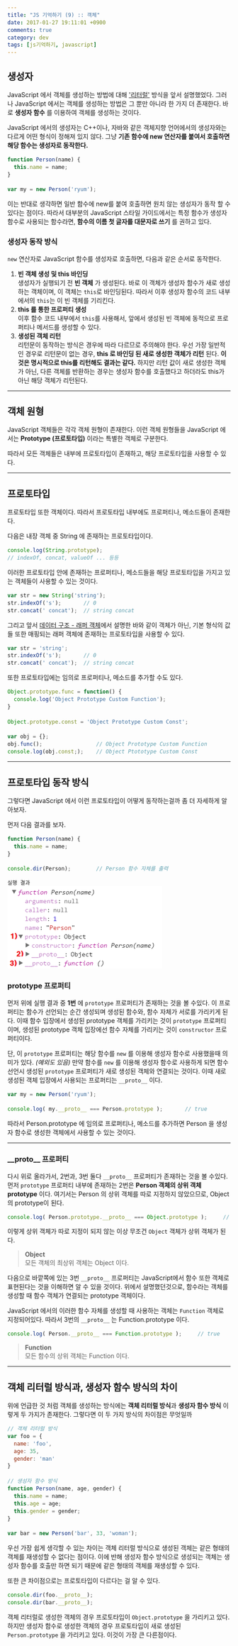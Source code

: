 ```yaml
---
title: "JS 기억하기 (9) :: 객체"
date: 2017-01-27 19:11:01 +0900
comments: true
category: dev
tags: [js기억하기, javascript]
---
```


## 생성자
JavaScript 에서 객체를 생성하는 방법에 대해 ['리터럴'](/dev/post/4#object) 방식을 앞서 설명했었다.
그러나 JavaScript 에서는 객체를 생성하는 방법은 그 뿐만 아니라 한 가지 더 존재한다.
바로 **생성자 함수** 를 이용하여 객체를 생성하는 것이다.

JavaScript 에서의 생성자는 C++이나, 자바와 같은 객체지향 언어에서의 생성자와는 다르게 어떤 형식이 정해져 있지 않다.
그냥 **기존 함수에 new 연산자를 붙여서 호출하면 해당 함수는 생성자로 동작한다.**

```js
function Person(name) {
  this.name = name;
}

var my = new Person('ryum');
```

이는 반대로 생각하면 일반 함수에 new를 붙여 호출하면 원치 않는 생성자가 동작 할 수 있다는 점이다.
따라서 대부분의 JavaScript 스타일 가이드에서는 특정 함수가 생성자 함수로 사용되는 함수라면,
**함수의 이름 첫 글자를 대문자로 쓰기** 를 권하고 있다.

### 생성자 동작 방식
`new` 연산자로 JavaScript 함수를 생성자로 호출하면, 다음과 같은 순서로 동작한다.

1. **빈 객체 생성 및 this 바인딩**  
생성자가 실행되기 전 **빈 객체** 가 생성된다. 바로 이 객체가 생성자 함수가 새로 생성하는 객체이며,
이 객체는 `this`로 바인딩된다. 따라서 이후 생성자 함수의 코드 내부에서의 `this`는 이 빈 객체를 기리킨다.
2. **this 를 통한 프로퍼티 생성**  
이후 함수 코드 내부에서 `this`를 사용해서, 앞에서 생성된 빈 객체에 동적으로 프로퍼티나 메서드를 생성할 수 있다.
3. **생성된 객체 리턴**  
리턴문이 동작하는 방식은 경우에 따라 다르므로 주의해야 한다.
우선 가장 일반적인 경우로 리턴문이 없는 경우, **this 로 바인딩 된 새로 생성한 객체가 리턴** 된다.
**이것은 명시적으로 this를 리턴해도 결과는 같다.**
하지만 리턴 값이 새로 생성한 객체가 아닌, 다른 객체를 반환하는 경우는
생성자 함수를 호출했다고 하더라도 this가 아닌 해당 객체가 리턴된다.

---

## 객체 원형
JavaScript 객체들은 각각 객체 원형이 존재한다.
이런 객체 원형들을 JavaScript 에서는 **Prototype (프로토타입)** 이라는 특별한 객체로 구분한다.

따라서 모든 객체들은 내부에 프로토타입이 존재하고,
해당 프로토타입을 사용할 수 있다.

---

## 프로토타입
프로토타입 또한 객체이다.
따라서 프로토타입 내부에도 프로퍼티나, 메소드들이 존재한다.

다음은 내장 객체 중 String 에 존재하는 프로토타입이다.
```js
console.log(String.prototype);
// indexOf, concat, valueOf ... 등등
```

이러한 프로토타입 안에 존재하는 프로퍼티나, 메소드들을
해당 프로토타입을 가지고 있는 객체들이 사용할 수 있는 것이다.

```js
var str = new String('string');
str.indexOf('s');		// 0
str.concat(' concat');	// string concat
```

그리고 앞서 [데이터 구조 - 래퍼 객체](/dev/post/4#래퍼-객체-wrapper-object)에서 설명한 바와 같이
객체가 아닌, 기본 형식의 값들 또한 매핑되는 래퍼 객체에 존재하는 프로토타입을 사용할 수 있다.

```js
var str = 'string';
str.indexOf('s');		// 0
str.concat(' concat');	// string concat
```

또한 프로토타입에는 임의로 프로퍼티나, 메소드를 추가할 수도 있다.

```js
Object.prototype.func = function() {
  console.log('Object Prototype Custom Function');
}

Object.prototype.const = 'Object Prototype Custom Const';

var obj = {};
obj.func();					// Object Prototype Custom Function
console.log(obj.const;);	// Object Ptototype Custom Const
```

---

## 프로토타입 동작 방식
그렇다면 JavaScript 에서 이런 프로토타입이 어떻게 동작하는걸까
좀 더 자세하게 알아보자.

먼저 다음 결과를 보자.

```js
function Person(name) {
  this.name = name;
}

console.dir(Person);		// Person 함수 자체를 출력
```

`실행 결과`  
![object-img01](/images/posts/object-img01.png)

### prototype 프로퍼티
먼저 위에 실행 결과 중 **1번** 에 `prototype` 프로퍼티가 존재하는 것을 볼 수있다.
이 프로퍼티는 함수가 선언되는 순간 생성되며
생성된 함수와, 함수 자체가 서로를 가리키게 된다.
이때 함수 입장에서 생성된 prototype 객체를 가리키는 것이 `prototype` 프로퍼티이며,
생성된 prototype 객체 입장에선 함수 자체를 가리키는 것이 `constructor` 프로퍼티이다.

단, 이 `prototype` 프로퍼티는 해당 함수를 `new` 를 이용해 생성자 함수로 사용했을때 의미가 있다. *(예외도 있음)*
만약 함수를 `new` 를 이용해 생성자 함수로 사용하게 되면
함수 선언시 생성된 `prototype` 프로퍼티가 새로 생성된 객체와 연결되는 것이다.
이때 새로 생성된 객체 입장에서 사용되는 프로퍼티는 `__proto__` 이다.

```js
var my = new Person('ryum');

console.log( my.__proto__ === Person.prototype );		// true
```

따라서 Person.prototype 에 임의로 프로퍼티나, 메소드를 추가하면
Person 을 생성자 함수로 생성한 객체에서 사용할 수 있는 것이다.

---

### \_\_proto\__ 프로퍼티
다시 위로 올라가서, 2번과, 3번 둘다 `__proto__` 프로퍼티가 존재하는 것을 볼 수있다.
먼저 `prototype` 프로퍼티 내부에 존재하는 2번은 **Person 객체의 상위 객체 prototype** 이다.
여기서는 Person 의 상위 객체를 따로 지정하지 않았으므로, Object 의 prototype이 된다.

```js
console.log( Person.prototype.__proto__ === Object.prototype );		// true
```

이렇게 상위 객체가 따로 지정이 되지 않는 이상 무조건 `Object` 객체가 상위 객체가 된다.

> **Object**  
> 모든 객체의 최상위 객체는 Object 이다.

다음으로 바깥쪽에 있는 3번 `__proto__` 프로퍼티는
JavaScript에서 함수 또한 객체로 표현된다는 것을 이해하면 알 수 있을 것이다.
위에서 설명했던것으로, 함수라는 객체를 생성할 때 함수 객체가 연결되는 prototype 객체이다.

JavaScript 에서의 이러한 함수 자체를 생성할 때 사용하는 객체는 `Function` 객체로 지정되어있다.
따라서 3번의 `__proto__` 는 Function.prototype 이다.

```js
console.log( Person.__proto__ === Function.prototype );		// true
```

> **Function**  
> 모든 함수의 상위 객체는 Function 이다.

---

## 객체 리터럴 방식과, 생성자 함수 방식의 차이
위에 언급한 것 처럼 객체를 생성하는 방식에는
**객체 리터럴 방식**과 **생성자 함수 방식** 이렇게 두 가지가 존재한다.
그렇다면 이 두 가지 방식의 차이점은 무엇일까

```js
// 객체 리터럴 방식
var foo = {
  name: 'foo',
  age: 35,
  gender: 'man'
}

// 생성자 함수 방식
function Person(name, age, gender) {
  this.name = name;
  this.age = age;
  this.gender = gender;
}

var bar = new Person('bar', 33, 'woman');
```

우선 가장 쉽게 생각할 수 있는 차이는 객체 리터럴 방식으로 생성된 객체는
같은 형태의 객체를 재생성할 수 없다는 점이다.
이에 반해 생성자 함수 방식으로 생성되는 객체는 생성자 함수를 호출만 하면 되기 때문에
같은 형태의 객체를 재생성할 수 있다.

또한 큰 차이점으로는 프로토타입이 다르다는 걸 알 수 있다.

```js
console.dir(foo.__proto__);
console.dir(bar.__proto__);
```

객체 리터럴로 생성한 객체의 경우 프로토타입이 `Object.prototype` 을 가리키고 있다.
하지만 생성자 함수로 생성한 객체의 경우 프로토타입이 새로 생성된 `Person.prototype` 을 가리키고 있다.
이것이 가장 큰 다른점이다.

